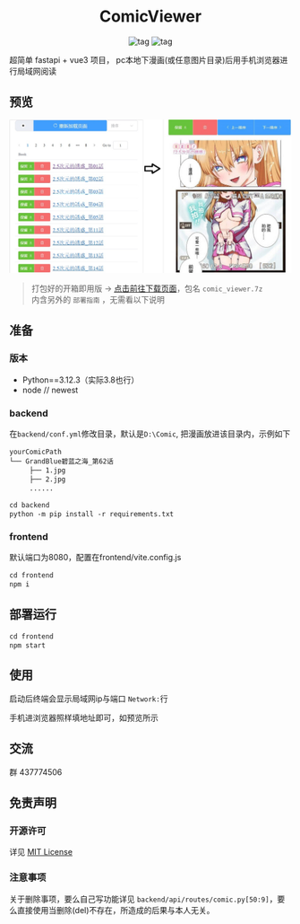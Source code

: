 <div align="center">
  <h1 id="koishi">ComicViewer</h1>
  <img src="https://img.shields.io/badge/Backend-Python3.12-green.svg?colorA=abcdef" alt="tag">
  <img src="https://img.shields.io/badge/Frontend-Vite+Vue3+elementPlus-blue.svg?colorA=abcdef" alt="tag">
</div>

超简单 fastapi + vue3 项目， pc本地下漫画(或任意图片目录)后用手机浏览器进行局域网阅读

## 预览
![](doc/comic_viewer.jpg)

> 打包好的开箱即用版 → [点击前往下载页面](https://github.com/jasoneri/comic_viewer/releases)，包名 `comic_viewer.7z`<br>
> 内含另外的 `部署指南` ，无需看以下说明

## 准备
### 版本
+ Python==3.12.3（实际3.8也行）
+ node  // newest
### backend
在`backend/conf.yml`修改目录，默认是`D:\Comic`, 把漫画放进该目录内，示例如下
```shell
yourComicPath
└── GrandBlue碧蓝之海_第62话
     ├── 1.jpg
     ├── 2.jpg
     ......
```
```shell
cd backend
python -m pip install -r requirements.txt
```

### frontend
默认端口为8080，配置在frontend/vite.config.js
```shell
cd frontend
npm i
```
## 部署运行
```shell
cd frontend
npm start
```

## 使用
启动后终端会显示局域网ip与端口 `Network:`行

手机进浏览器照样填地址即可，如预览所示

## 交流
群 437774506

## 免责声明
### 开源许可
详见 [MIT License](https://github.com/jasoneri/comic_viewer/blob/master/LICENSE)
### 注意事项
关于删除事项，要么自己写功能详见 `backend/api/routes/comic.py[50:9]`，要么直接使用当删除(del)不存在，所造成的后果与本人无关。
